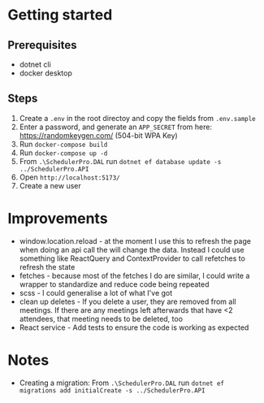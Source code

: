 # Getting started

## Prerequisites
* dotnet cli
* docker desktop

## Steps
1. Create a `.env` in the root directoy and copy the fields from `.env.sample`
2. Enter a password, and generate an `APP_SECRET` from here: https://randomkeygen.com/ (504-bit WPA Key)
3. Run `docker-compose build`
4. Run `docker-compose up -d`
5. From `.\SchedulerPro.DAL` run `dotnet ef database update -s ../SchedulerPro.API`
6. Open `http://localhost:5173/`
7. Create a new user

# Improvements
* window.location.reload - at the moment I use this to refresh the page when doing an api call the will change the data. Instead I could use something like ReactQuery and ContextProvider to call refetches to refresh the state
* fetches - because most of the fetches I do are similar, I could write a wrapper to standardize and reduce code being repeated
* scss - I could generalise a lot of what I've got
* clean up deletes - If you delete a user, they are removed from all meetings. If there are any meetings left afterwards that have <2 attendees, that meeting needs to be deleted, too
* React service - Add tests to ensure the code is working as expected

# Notes
* Creating a migration: From `.\SchedulerPro.DAL` run `dotnet ef migrations add initialCreate -s ../SchedulerPro.API`